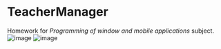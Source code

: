 # TeacherManager
Homework for *Programming of window and mobile applications* subject.
![image](https://github.com/jbahyrycz/TeacherManager/assets/86531146/94013d80-1b80-42f4-9226-75d32038ae65)
![image](https://github.com/jbahyrycz/TeacherManager/assets/86531146/660965a7-83c5-4dcd-add0-cbfdf50bd2ef)
